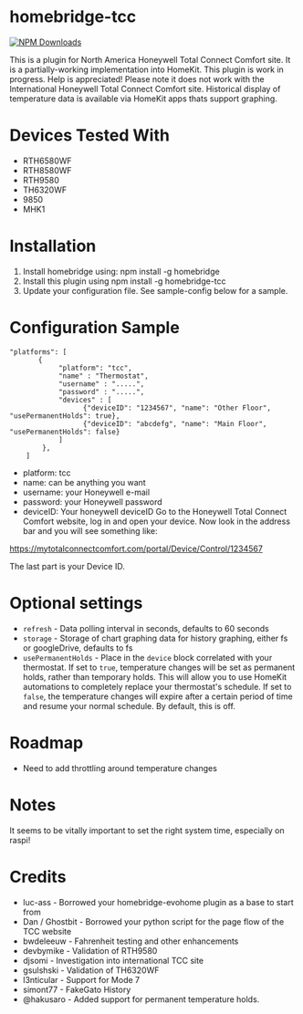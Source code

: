 # homebridge-tcc

[![NPM Downloads](https://img.shields.io/npm/dm/homebridge-dht.svg?style=flat)](https://npmjs.org/package/homebridge-tcc)

This is a plugin for North America Honeywell Total Connect Comfort site. It is a partially-working
implementation into HomeKit. This plugin is work in progress. Help is appreciated!  Please note it does not work with the International Honeywell Total Connect Comfort site. Historical display of temperature data is available via HomeKit apps thats support graphing.

# Devices Tested With

* RTH6580WF
* RTH8580WF
* RTH9580
* TH6320WF
* 9850
* MHK1

# Installation

1. Install homebridge using: npm install -g homebridge <br>
2. Install this plugin using npm install -g homebridge-tcc
3. Update your configuration file. See sample-config below for a sample.

# Configuration Sample

```
"platforms": [
       {
            "platform": "tcc",
            "name" : "Thermostat",
            "username" : ".....",
            "password" : ".....",
            "devices" : [
                  {"deviceID": "1234567", "name": "Other Floor", "usePermanentHolds": true},
                  {"deviceID": "abcdefg", "name": "Main Floor", "usePermanentHolds": false}
          	]
        },
    ]
```

- platform: tcc
- name: can be anything you want
- username: your Honeywell e-mail
- password: your Honeywell password
- deviceID: Your honeywell deviceID Go to the Honeywell Total Connect Comfort website, log in and open your
device. Now look in the address bar and you will see something like:

https://mytotalconnectcomfort.com/portal/Device/Control/1234567

The last part is your Device ID.

# Optional settings

* `refresh` - Data polling interval in seconds, defaults to 60 seconds
* `storage` - Storage of chart graphing data for history graphing, either fs or googleDrive, defaults to fs
* `usePermanentHolds` - Place in the `device` block correlated with your thermostat. If set to `true`, temperature changes will be set as permanent holds, rather than temporary holds. This will allow you to use HomeKit automations to completely replace your thermostat's schedule. If set to `false`, the temperature changes will expire after a certain period of time and resume your normal schedule. By default, this is off.

# Roadmap

- Need to add throttling around temperature changes

# Notes

It seems to be vitally important to set the right system time, especially on raspi!

# Credits

- luc-ass - Borrowed your homebridge-evohome plugin as a base to start from
- Dan / Ghostbit - Borrowed your python script for the page flow of the TCC website
- bwdeleeuw - Fahrenheit testing and other enhancements
- devbymike - Validation of RTH9580
- djsomi - Investigation into international TCC site
- gsulshski - Validation of TH6320WF
- l3nticular - Support for Mode 7
- simont77 - FakeGato History
- @hakusaro - Added support for permanent temperature holds.